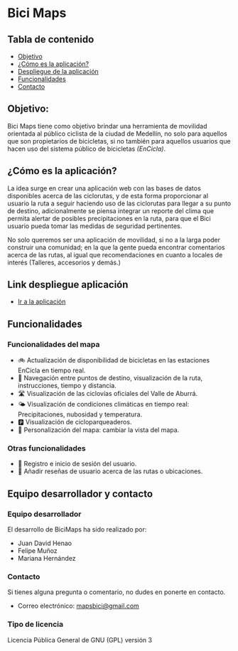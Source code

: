 # Bici Maps

## Tabla de contenido
- [Objetivo](#objetivo)
- [¿Cómo es la aplicación?](#cómo-es-la-aplicación)
- [Despliegue de la aplicación](#link-despliegue-aplicación)
- [Funcionalidades](#funcionalidades)
- [Contacto](#equipo-desarrollador-y-contacto)


## Objetivo:
Bici Maps tiene como objetivo brindar una herramienta de movilidad orientada al público ciclista de la ciudad de Medellín, no solo para aquellos que son propietarios de bicicletas, si no también para aquellos usuarios que hacen uso del sistema público de bicicletas *(EnCicla)*.

## ¿Cómo es la aplicación?
La idea surge en crear una aplicación web con las bases de datos disponibles acerca de las ciclorutas, y de esta forma proporcionar al usuario la ruta a seguir haciendo uso de las ciclorutas para llegar a su punto de destino, adicionalmente se piensa integrar un reporte del clima que permita alertar de posibles precipitaciones en la ruta, para que el Bici usuario pueda tomar las medidas de seguridad pertinentes.

No solo queremos ser una aplicación de movilidad, si no a la larga poder construir una comunidad; en la que la gente pueda encontrar comentarios acerca de las rutas, al igual que recomendaciones en cuanto a locales de interés (Talleres, accesorios y demás.)

## Link despliegue aplicación
+ [Ir a la aplicación](https://bicimaps.netlify.app/home)

## Funcionalidades

### Funcionalidades del mapa
- 🚲 Actualización de disponibilidad de bicicletas en las estaciones EnCicla en tiempo real.
- 🚦 Navegación entre puntos de destino, visualización de la ruta, instrucciones, tiempo y distancia.
- 🛣️ Visualización de las ciclovías oficiales del Valle de Aburrá.
- 🌤️ Visualización de condiciones climáticas en tiempo real: Precipitaciones, nubosidad y temperatura.
- 🅿️ Visualización de cicloparqueaderos.
- 🎨 Personalización del mapa: cambiar la vista del mapa.

### Otras funcionalidades
- 👤 Registro e inicio de sesión del usuario.
- 💬 Añadir reseñas de usuario acerca de las rutas o ubicaciones.

## Equipo desarrollador y contacto
### Equipo desarrollador
El desarrollo de BiciMaps ha sido realizado por:
- Juan David Henao
- Felipe Muñoz
- Mariana Hernández

### Contacto
Si tienes alguna pregunta o comentario, no dudes en ponerte en contacto.
- Correo electrónico: mapsbici@gmail.com



### Tipo de licencia
Licencia Pública General de GNU (GPL) versión 3




